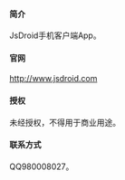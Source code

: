 
#### 简介
JsDroid手机客户端App。
#### 官网
http://www.jsdroid.com

#### 授权
未经授权，不得用于商业用途。
#### 联系方式
QQ980008027。


